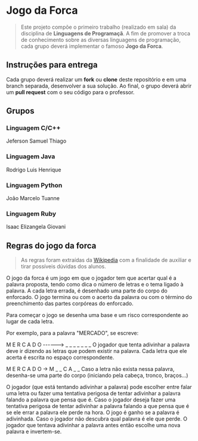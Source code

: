 # Jogo da Forca
> Este projeto compõe o primeiro trabalho (realizado em sala) da disciplina de **Linguagens de Programaçã**. A fim de promover a troca de conhecimento sobre as diversas linguagens de programação, cada grupo deverá implementar o famoso **Jogo da Forca**.

## Instruções para entrega

Cada grupo deverá realizar um **fork** ou **clone** deste repositório e em uma branch separada, desenvolver a sua solução. Ao final, o grupo deverá abrir um **pull request** com o seu código para o professor.

## Grupos

### Linguagem C/C++
Jeferson
Samuel
Thiago

### Linguagem Java
Rodrigo
Luis
Henrique

### Linguagem Python
João Marcelo
Tuanne

### Linguagem Ruby
Isaac
Elizangela
Giovani


## Regras do jogo da forca

> As regras foram extraídas da [Wikipedia](https://pt.wikipedia.org/wiki/Jogo_da_forca#) com a finalidade de auxiliar e tirar possíveis dúvidas dos alunos.

O jogo da forca é um jogo em que o jogador tem que acertar qual é a palavra proposta, tendo como dica o número de letras e o tema ligado à palavra. A cada letra errada, é desenhado uma parte do corpo do enforcado. O jogo termina ou com o acerto da palavra ou com o término do preenchimento das partes corpóreas do enforcado.

Para começar o jogo se desenha uma base e um risco correspondente ao lugar de cada letra.

Por exemplo, para a palavra "MERCADO", se escreve:

M E R C A D O ------> _ _ _ _ _ _ _
O jogador que tenta adivinhar a palavra deve ir dizendo as letras que podem existir na palavra. Cada letra que ele acerta é escrita no espaço correspondente.

M E R C A D O → M _ _ C A _ _
Caso a letra não exista nessa palavra, desenha-se uma parte do corpo (iniciando pela cabeça, tronco, braços…)

O jogador (que está tentando adivinhar a palavra) pode escolher entre falar uma letra ou fazer uma tentativa perigosa de tentar adivinhar a palavra falando a palavra que pensa que é. Caso o jogador deseja fazer uma tentativa perigosa de tentar adivinhar a palavra falando a que pensa que é se ele errar a palavra ele perde na hora. O jogo é ganho se a palavra é adivinhada. Caso o jogador não descubra qual palavra é ele que perde. O jogador que tentava adivinhar a palavra antes então escolhe uma nova palavra e invertem-se.
